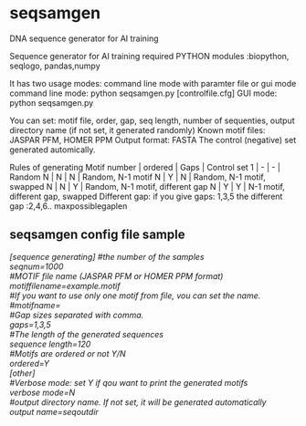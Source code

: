 # seqsamgen
DNA sequence generator for AI training


Sequence generator for AI training
required PYTHON modules :biopython, seqlogo, pandas,numpy

It has two usage modes: command line mode with paramter file or gui mode
command line mode: python seqsamgen.py  [controlfile.cfg]
GUI mode:          python seqsamgen.py

You can set: motif file, order, gap, seq length, number of sequenties, output directory name (if not set, it generated randomly)
Known motif files: JASPAR PFM, HOMER PPM
Output format: FASTA
The control (negative) set generated automically.

Rules of generating
Motif number  |   ordered    | Gaps       |            Control set
1             |     -        |    -       |  Random
N             |     N        |    N       |  Random, N-1 motif
N             |     Y        |    N       |  Random, N-1 motif, swapped
N             |     N        |    Y       |  Random, N-1 motif, different gap
N             |     Y        |    Y       |  N-1 motif, different gap, swapped
Different gap: if you give gaps: 1,3,5 the different gap :2,4,6.. maxpossiblegaplen


## seqsamgen config file sample
<i>
[sequence generating]
#the number of the samples<br>
seqnum=1000<br>
#MOTIF file name (JASPAR PFM or HOMER PPM format)<br>
motiffilename=example.motif<br>
#If you want to use only one motif from file, vou can set the name.<br>
#motifname=<br>
#Gap sizes separated with comma.<br>
gaps=1,3,5<br>
#The length of the generated sequences<br>
sequence length=120<br>
#Motifs are ordered or not Y/N<br>
ordered=Y<br>
[other]<br>
#Verbose mode: set Y if qou want to print the generated motifs<br>
verbose mode=N<br>
#output directory name. If not set, it will be generated automatically<br>
output name=seqoutdir<br>
